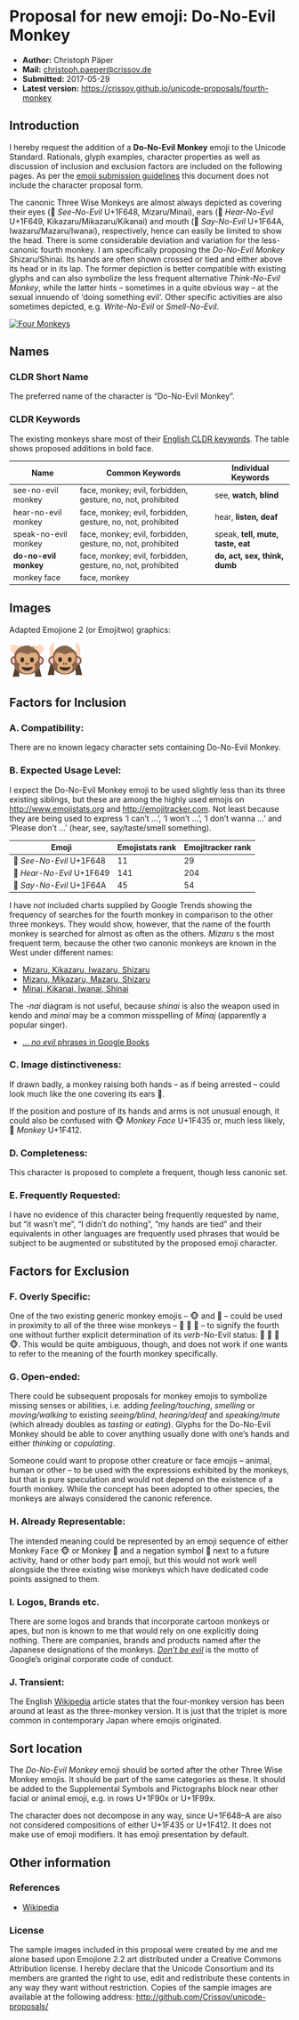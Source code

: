 Proposal for new emoji: Do-No-Evil Monkey
=========================================

- **Author:** Christoph Päper
- **Mail:** christoph.paeper@crissov.de
- **Submitted:** 2017-05-29
- **Latest version:** https://crissov.github.io/unicode-proposals/fourth-monkey

Introduction
------------

I hereby request the addition of a **Do-No-Evil Monkey** emoji to the Unicode Standard. Rationals, glyph examples, character properties as well as discussion of inclusion and exclusion factors are included on the following pages.
As per the [emoji submission guidelines](http://www.unicode.org/emoji/selection.html#submission) this document does not include the character proposal form.

The canonic Three Wise Monkeys are almost always depicted as covering their eyes (🙈 *See-No-Evil* U+1F648, Mizaru/Minai), ears (🙉 *Hear-No-Evil* U+1F649, Kikazaru/Mikazaru/Kikanai) and mouth (🙊 *Say-No-Evil* U+1F64A, Iwazaru/Mazaru/Iwanai), respectively, hence can easily be limited to show the head. 
There is some considerable deviation and variation for the less-canonic fourth monkey. I am specifically proposing the *Do-No-Evil Monkey* Shizaru/Shinai. Its hands are often shown crossed or tied and either above its head or in its lap. The former depiction is better compatible with existing glyphs and can also symbolize the less frequent alternative *Think-No-Evil Monkey*, while the latter hints – sometimes in a quite obvious way – at the sexual innuendo of ‘doing something evil’. 
Other specific activities are also sometimes depicted, e.g. *Write-No-Evil* or *Smell-No-Evil*.

[![Four Monkeys](https://upload.wikimedia.org/wikipedia/commons/d/dc/Four_wise_monkeys.jpg)](https://commons.wikimedia.org/wiki/File:Four_wise_monkeys.jpg)

Names
--------------------

### CLDR Short Name
The preferred name of the character is “Do-No-Evil Monkey”. 

### CLDR Keywords
The existing monkeys share most of their [English CLDR keywords](http://www.unicode.org/cldr/charts/latest/annotations/germanic.html). 
The table shows proposed additions in bold face.

| Name | Common Keywords | Individual Keywords |
|------|-----------------|---------------------|
| see-no-evil monkey     | face, monkey; evil, forbidden, gesture, no, not, prohibited | see, **watch, blind**
| hear-no-evil monkey    | face, monkey; evil, forbidden, gesture, no, not, prohibited | hear, **listen, deaf**
| speak-no-evil monkey   | face, monkey; evil, forbidden, gesture, no, not, prohibited | speak, **tell, mute, taste, eat**
| **do-no-evil monkey**  | face, monkey; evil, forbidden, gesture, no, not, prohibited | **do, act, sex, think, dumb**
| monkey face            | face, monkey | 

Images
------

Adapted Emojione 2 (or Emojitwo) graphics:

[![Variant 1 with arms crossed behind the head.](img/emojione-monkey-arms-crossed.png)](img/emojione-monkey-arms-crossed.svg)
[![Variant 2 with hands up.](img/emojione-monkey-hands-up.png)](img/emojione-monkey-hands-up.svg)

Factors for Inclusion
---------------------

### A. Compatibility:

There are no known legacy character sets containing Do-No-Evil Monkey.

### B. Expected Usage Level: 

I expect the Do-No-Evil Monkey emoji to be used slightly less than its three existing siblings, but these are among the highly used emojis on <http://www.emojistats.org> and <http://emojitracker.com>. Not least because they are being used to express ‘I can’t &hellip;’, ‘I won’t &hellip;’, ‘I don’t wanna &hellip;’ and ‘Please don’t &hellip;’ (hear, see, say/taste/smell something). 

| Emoji | Emojistats rank | Emojitracker rank |
|-------|-----------------|-------------------|
| 🙈 *See-No-Evil* U+1F648  |  11 |  29 |
| 🙉 *Hear-No-Evil* U+1F649 | 141 | 204 |
| 🙊 *Say-No-Evil* U+1F64A  |  45 |  54 |

I have *not* included charts supplied by Google Trends showing the frequency of searches for the fourth monkey in comparison to the other three monkeys. They would show, however, that the name of the fourth monkey is searched for almost as often as the others. _Mizaru_ s the most frequent term, because the other two canonic monkeys are known in the West under different names:

- [Mizaru, Kikazaru, Iwazaru, Shizaru](https://trends.google.com/trends/explore?q=Mizaru,Kikazaru,Iwazaru,Shizaru)
- [Mizaru, Mikazaru, Mazaru, Shizaru](https://trends.google.com/trends/explore?q=Mizaru,Mikazaru,Mazaru,Shizaru)
- [Minai, Kikanai, Iwanai, Shinai](https://trends.google.com/trends/explore?q=Minai,Kikanai,Iwanai,Shinai)

The _-nai_ diagram is not useful, because _shinai_ is also the weapon used in kendo and _minai_ may be a common misspelling of _Minaj_ (apparently a popular singer).

- [_&hellip; no evil_ phrases in Google Books](https://books.google.com/ngrams/interactive_chart?content=say+no+evil%2Cspeak+no+evil%2Chear+no+evil%2Csee+no+evil%2Cdo+no+evil%2Cthink+no+evil&case_insensitive=on&year_start=1908&year_end=2008&corpus=15&smoothing=3&share=&direct_url=t4%3B%2Csay%20no%20evil%3B%2Cc0%3B%2Cs0%3B%3Bsay%20no%20evil%3B%2Cc0%3B%3BSay%20no%20evil%3B%2Cc0%3B.t4%3B%2Cspeak%20no%20evil%3B%2Cc0%3B%2Cs0%3B%3Bspeak%20no%20evil%3B%2Cc0%3B%3BSpeak%20no%20evil%3B%2Cc0%3B%3BSpeak%20No%20Evil%3B%2Cc0%3B%3BSPEAK%20NO%20EVIL%3B%2Cc0%3B%3BSpeak%20no%20Evil%3B%2Cc0%3B.t4%3B%2Chear%20no%20evil%3B%2Cc0%3B%2Cs0%3B%3Bhear%20no%20evil%3B%2Cc0%3B%3BHear%20no%20evil%3B%2Cc0%3B%3BHear%20No%20Evil%3B%2Cc0%3B%3BHEAR%20NO%20EVIL%3B%2Cc0%3B%3BHear%20no%20Evil%3B%2Cc0%3B.t4%3B%2Csee%20no%20evil%3B%2Cc0%3B%2Cs0%3B%3Bsee%20no%20evil%3B%2Cc0%3B%3BSee%20No%20Evil%3B%2Cc0%3B%3BSee%20no%20evil%3B%2Cc0%3B%3BSEE%20NO%20EVIL%3B%2Cc0%3B%3BSee%20no%20Evil%3B%2Cc0%3B.t4%3B%2Cdo%20no%20evil%3B%2Cc0%3B%2Cs0%3B%3Bdo%20no%20evil%3B%2Cc0%3B%3BDo%20no%20evil%3B%2Cc0%3B.t4%3B%2Cthink%20no%20evil%3B%2Cc0%3B%2Cs0%3B%3Bthink%20no%20evil%3B%2Cc0%3B%3BThink%20no%20evil%3B%2Cc0%3B%3BThink%20No%20Evil%3B%2Cc0)

### C. Image distinctiveness: 

If drawn badly, a monkey raising both hands – as if being arrested – could look much like the one covering its ears 🙉. 

If the position and posture of its hands and arms is not unusual enough, it could also be confused with  🐵 *Monkey Face* U+1F435 or, much less likely, 🐒 *Monkey* U+1F412.

### D. Completeness:

This character is proposed to complete a frequent, though less canonic set.

### E. Frequently Requested:

I have no evidence of this character being frequently requested by name, but “it wasn’t me”, “I didn’t do nothing”, “my hands are tied” and their equivalents in other languages are frequently used phrases that would be subject to be augmented or substituted by the proposed emoji character.

Factors for Exclusion
---------------------

### F. Overly Specific:

One of the two existing generic monkey emojis – 🐵 and 🐒 – could be used in proximity to all of the three wise monkeys – 🙈 🙉 🙊 – to signify the fourth one without further explicit determination of its *verb*-No-Evil status: 🙈 🙉 🙊 🐵. This would be quite ambiguous, though, and does not work if one wants to refer to the meaning of the fourth monkey specifically.

### G. Open-ended:

There could be subsequent proposals for monkey emojis to symbolize missing senses or abilities, i.e. adding *feeling/touching*, *smelling* or *moving/walking* to existing *seeing/blind*, *hearing/deaf* and *speaking/mute* (which already doubles as *tasting* or *eating*). Glyphs for the Do-No-Evil Monkey should be able to cover anything usually done with one’s hands and either *thinking* or *copulating*.

Someone could want to propose other creature or face emojis – animal, human or other – to be used with the expressions exhibited by the monkeys, but that is pure speculation and would not depend on the existence of a fourth monkey. While the concept has been adopted to other species, the monkeys are always considered the canonic reference.

### H. Already Representable:

The intended meaning could be represented by an emoji sequence of either Monkey Face 🐵 or Monkey 🐒 and a negation symbol 🚫 next to a future activity, hand or other body part emoji, but this would not work well alongside the three existing wise monkeys which have dedicated code points assigned to them. 

### I. Logos, Brands etc.

There are some logos and brands that incorporate cartoon monkeys or apes, but non is known to me that would rely on one explicitly doing nothing. There are companies, brands and products named after the Japanese designations of the monkeys. 
[_Don’t be evil_](https://en.wikipedia.org/wiki/Don%27t_be_evil) is the motto of Google’s original corporate code of conduct.

### J. Transient:

The English [Wikipedia] article states that the four-monkey version has been around at least as the three-monkey version. It is just that the triplet is more common in contemporary Japan where emojis originated.

Sort location
-------------

The *Do-No-Evil Monkey* emoji should be sorted after the other Three Wise Monkey emojis. 
It should be part of the same categories as these.
It should be added to the Supplemental Symbols and Pictographs block near other facial or animal emoji, e.g. in rows U+1F90x or U+1F99x.

The character does not decompose in any way, since U+1F648–A are also not considered compositions of either U+1F435 or U+1F412. 
It does not make use of emoji modifiers. It has emoji presentation by default. 

Other information
-----------------

### References

- [Wikipedia]

[Wikipedia]: https://en.wikipedia.org/wiki/Three_wise_monkeys#Variations

### License

The sample images included in this proposal were created by me and me alone based upon Emojione 2.2 art distributed under a Creative Commons Attribution license. I hereby declare that the Unicode Consortium and its members are granted the right to use, edit and redistribute these contents in any way they want without restriction.
Copies of the sample images are available at the following address:
http://github.com/Crissov/unicode-proposals/
